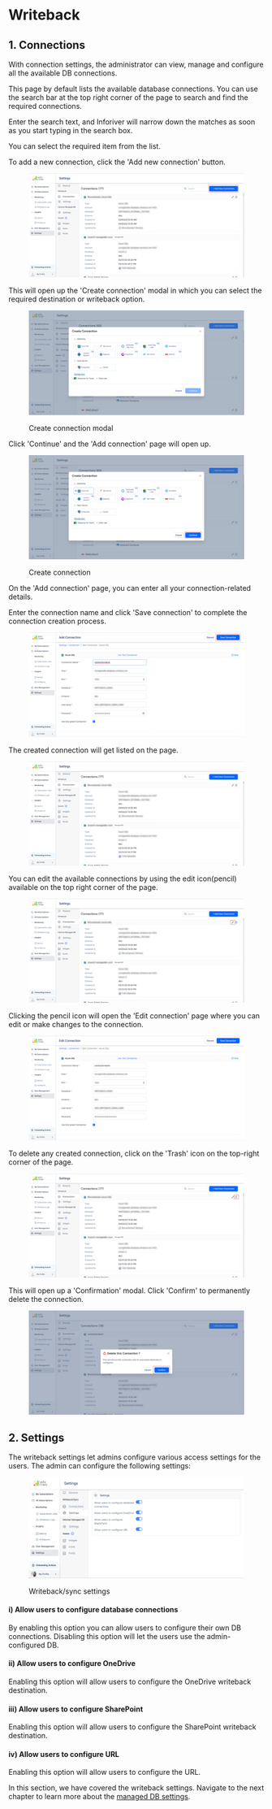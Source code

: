 # Writeback

## 1. Connections

With connection settings, the administrator can view, manage and configure all the available DB connections.&#x20;

This page by default lists the available database connections. You can use the search bar at the top right corner of the page to search and find the required connections.&#x20;

Enter the search text, and Inforiver will narrow down the matches as soon as you start typing in the search box.&#x20;

You can select the required item from the list.

To add a new connection, click the 'Add new connection' button.&#x20;

<figure><img src="../../../.gitbook/assets/add-connection.png" alt=""><figcaption></figcaption></figure>

This will open up the 'Create connection' modal in which you can select the required destination or writeback option.

<figure><img src="../../../.gitbook/assets/create-connection.png" alt=""><figcaption><p>Create connection modal</p></figcaption></figure>

Click 'Continue' and the 'Add connection' page will open up.

<figure><img src="../../../.gitbook/assets/create-connection-option.png" alt=""><figcaption><p>Create connection</p></figcaption></figure>

On the 'Add connection' page, you can enter all your connection-related details.

Enter the connection name and click 'Save connection' to complete the connection creation process.

<figure><img src="../../../.gitbook/assets/save-connection.png" alt=""><figcaption></figcaption></figure>

The created connection will get listed on the page.

<figure><img src="../../../.gitbook/assets/connection-details.png" alt=""><figcaption></figcaption></figure>

You can edit the available connections by using the edit icon(pencil) available on the top right corner of the page.

<figure><img src="../../../.gitbook/assets/edit-connection.png" alt=""><figcaption></figcaption></figure>

Clicking the pencil icon will open the 'Edit connection' page where you can edit or make changes to the connection.

<figure><img src="../../../.gitbook/assets/edit-connection (1).png" alt=""><figcaption></figcaption></figure>

To delete any created connection, click on the 'Trash' icon on the top-right corner of the page.

<figure><img src="../../../.gitbook/assets/delete-connection.png" alt=""><figcaption></figcaption></figure>

This will open up a 'Confirmation' modal. Click 'Confirm' to permanently delete the connection.

<figure><img src="../../../.gitbook/assets/confirm-delete-connection.png" alt=""><figcaption></figcaption></figure>

## 2. Settings

The writeback settings let admins configure various access settings for the users. The admin can configure the following settings:

<figure><img src="../../../.gitbook/assets/image (35).png" alt=""><figcaption><p>Writeback/sync settings</p></figcaption></figure>

#### **i) Allow users to configure database connections**&#x20;

By enabling this option you can allow users to configure their own DB connections. Disabling this option will let the users use the admin-configured DB.

#### **ii) Allow users to configure OneDrive**&#x20;

Enabling this option will allow users to configure the OneDrive writeback destination.

#### **iii) Allow users to configure SharePoint**&#x20;

Enabling this option will allow users to configure the SharePoint writeback destination.

#### **iv) Allow users to configure URL**&#x20;

Enabling this option will allow users to configure the URL.

In this section, we have covered the writeback settings. Navigate to the next chapter to learn more about the [managed DB settings](managed-db.md).

